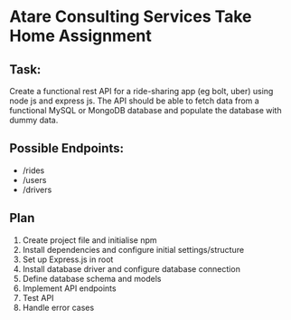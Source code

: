# Atare Consulting Services Take Home Assignment

## Task:
Create a functional rest API for a ride-sharing app (eg bolt, uber)  using node js and express js. The API should be able to fetch data from a functional MySQL or MongoDB database and populate the database with dummy data.

## Possible Endpoints:
- /rides
- /users
- /drivers

## Plan
1. Create project file and initialise npm
2. Install dependencies and configure initial settings/structure
3. Set up Express.js in root
4. Install database driver and configure database connection
5. Define database schema and models
6. Implement API endpoints
7. Test API
8. Handle error cases




### 